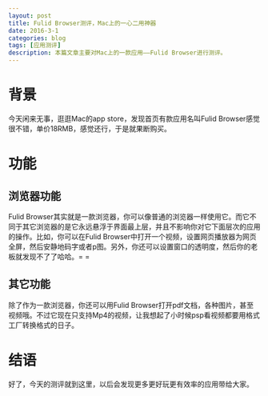 ```yaml
---
layout: post
title: Fulid Browser测评，Mac上的一心二用神器
date: 2016-3-1
categories: blog
tags: [应用测评]
description: 本篇文章主要对Mac上的一款应用——Fulid Browser进行测评。
---
```


# 背景
今天闲来无事，逛逛Mac的app store，发现首页有款应用名叫Fulid Browser感觉很不错，单价18RMB，感觉还行，于是就果断购买。

# 功能

## 浏览器功能
Fulid Browser其实就是一款浏览器，你可以像普通的浏览器一样使用它。而它不同于其它浏览器的是它永远悬浮于界面最上层，并且不影响你对它下面层次的应用的操作。比如，你可以在Fulid Browser中打开一个视频，设置网页播放器为网页全屏，然后安静地码字或者p图。另外，你还可以设置窗口的透明度，然后你的老板就发现不了了哈哈。= =

## 其它功能
除了作为一款浏览器，你还可以用Fulid Browser打开pdf文档，各种图片，甚至视频哦。不过它现在只支持Mp4的视频，让我想起了小时候psp看视频都要用格式工厂转换格式的日子。

# 结语
好了，今天的测评就到这里，以后会发现更多更好玩更有效率的应用带给大家。


